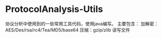 # ProtocolAnalysis-Utils
协议分析中使用到的一些常用工具代码，使用java编写。
主要包含：
  加解密：AES/Des/rsa/rc4/Tea/MD5/base64
  压缩：gzip/zlib
  读写文件
  
